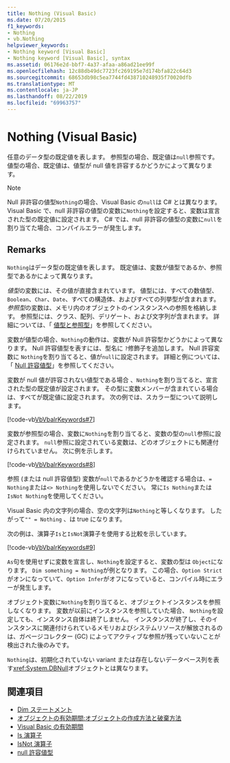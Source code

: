 ```yaml
---
title: Nothing (Visual Basic)
ms.date: 07/20/2015
f1_keywords:
- Nothing
- vb.Nothing
helpviewer_keywords:
- Nothing keyword [Visual Basic]
- Nothing keyword [Visual Basic], syntax
ms.assetid: 06176e2d-bbf7-4a37-afaa-a86ad21ee99f
ms.openlocfilehash: 12c88db49dc7723fc269195e7d174bfa822c64d3
ms.sourcegitcommit: 68653db98c5ea7744fd438710248935f70020dfb
ms.translationtype: MT
ms.contentlocale: ja-JP
ms.lasthandoff: 08/22/2019
ms.locfileid: "69963757"
---
```

# <a name="nothing-visual-basic"></a>Nothing (Visual Basic)
任意のデータ型の既定値を表します。 参照型の場合、既定値は`null`参照です。 値型の場合、既定値は、値型が null 値を許容するかどうかによって異なります。  
  
> [!NOTE]
> Null 非許容の値型`Nothing`の場合、Visual Basic の`null`は C# とは異なります。 Visual Basic で、null 非許容の値型の変数に`Nothing`を設定すると、変数は宣言された型の既定値に設定されます。 C# では、null 非許容の値型の変数に`null`を割り当てた場合、コンパイルエラーが発生します。  
  
## <a name="remarks"></a>Remarks  
 `Nothing`はデータ型の既定値を表します。 既定値は、変数が値型であるか、参照型であるかによって異なります。  
  
 *値型*の変数には、その値が直接含まれています。 値型には、すべての数値型、`Boolean`、`Char`、`Date`、すべての構造体、およびすべての列挙型が含まれます。 *参照型*の変数は、メモリ内のオブジェクトのインスタンスへの参照を格納します。 参照型には、クラス、配列、デリゲート、および文字列が含まれます。 詳細については、「 [値型と参照型](../../visual-basic/programming-guide/language-features/data-types/value-types-and-reference-types.md)」を参照してください。  
  
 変数が値型の場合、`Nothing`の動作は、変数が Null 許容型かどうかによって異なります。 Null 許容値型を表すには、型名に `?`修飾子を追加します。 Null 許容変数に `Nothing`を割り当てると、値が`null`に設定されます。 詳細と例については、「 [Null 許容値型](../../visual-basic/programming-guide/language-features/data-types/nullable-value-types.md)」を参照してください。  
  
 変数が null 値が許容されない値型である場合 、`Nothing`を割り当てると、宣言された型の既定値が設定されます。 その型に変数メンバーが含まれている場合は、すべてが既定値に設定されます。 次の例では、スカラー型について説明します。  
  
 [!code-vb[VbVbalrKeywords#7](~/samples/snippets/visualbasic/VS_Snippets_VBCSharp/VbVbalrKeywords/VB/Class2.vb#7)]  
  
 変数が参照型の場合、変数に`Nothing`を割り当てると、変数の型の`null`参照に設定されます。 `null`参照に設定されている変数は、どのオブジェクトにも関連付けられていません。 次に例を示します。  
  
 [!code-vb[VbVbalrKeywords#8](~/samples/snippets/visualbasic/VS_Snippets_VBCSharp/VbVbalrKeywords/VB/class3.vb#8)]  
  
 参照 (または null 許容値型) 変数が`null`であるかどうかを確認する場合は、`= Nothing`または`<> Nothing`を使用しないでください。 常に`Is Nothing`または`IsNot Nothing`を使用してください。  
  
 Visual Basic 内の文字列の場合、空の文字列は`Nothing`と等しくなります。 したがって`"" = Nothing` 、は true になります。  
  
 次の例は、演算子`Is`と`IsNot`演算子を使用する比較を示しています。  
  
 [!code-vb[VbVbalrKeywords#9](~/samples/snippets/visualbasic/VS_Snippets_VBCSharp/VbVbalrKeywords/VB/Class4.vb#9)]  
  
 `As`句を使用せずに変数を宣言し、`Nothing`を設定すると、変数の型は `Object`になります。 `Dim something = Nothing`が例となります。 この場合、`Option Strict`がオンになっていて、`Option Infer`がオフになっていると、コンパイル時にエラーが発生します。  
  
 オブジェクト変数に`Nothing`を割り当てると、オブジェクトインスタンスを参照しなくなります。 変数が以前にインスタンスを参照していた場合、 `Nothing`を設定しても、インスタンス自体は終了しません。 インスタンスが終了し、そのインスタンスに関連付けられているメモリおよびシステムリソースが解放されるのは、ガベージコレクター (GC) によってアクティブな参照が残っていないことが検出された後のみです。  
  
 `Nothing`は、初期化されていない variant または存在しないデータベース列を表す<xref:System.DBNull>オブジェクトとは異なります。 
  
## <a name="see-also"></a>関連項目

- [Dim ステートメント](../../visual-basic/language-reference/statements/dim-statement.md)
- [オブジェクトの有効期間:オブジェクトの作成方法と破棄方法](../../visual-basic/programming-guide/language-features/objects-and-classes/object-lifetime-how-objects-are-created-and-destroyed.md)
- [Visual Basic の有効期間](../../visual-basic/programming-guide/language-features/declared-elements/lifetime.md)
- [Is 演算子](../../visual-basic/language-reference/operators/is-operator.md)
- [IsNot 演算子](../../visual-basic/language-reference/operators/isnot-operator.md)
- [null 許容値型](../../visual-basic/programming-guide/language-features/data-types/nullable-value-types.md)
